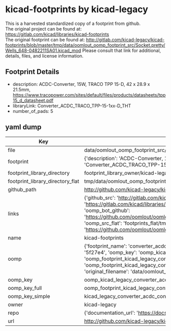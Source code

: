 # kicad-footprints by kicad-legacy  
This is a harvested standardized copy of a footprint from github.  
The original project can be found at:  
https://gitlab.com/kicad/libraries/kicad-footprints  
The original footprint can be found at:
http://gitlab.com/kicad-legacy/kicad-footprints/blob/master/tmp/data/oomlout_oomp_footprint_src/Socket.pretty/Wells_648-0482211SA01.kicad_mod
Please consult that link for additional, details, files, and license information.  
## Footprint Details
* description: ACDC-Converter, 15W, TRACO TPP 15-D, 42 x 28.9 x 21.5mm, https://www.tracopower.com/sites/default/files/products/datasheets/tpp15_d_datasheet.pdf  
* libraryLink: Converter_ACDC_TRACO_TPP-15-1xx-D_THT  
* number_of_pads: 5  
## yaml dump  
| Key | Value |  
| --- | --- |  
| file | data/oomlout_oomp_footprint_src/kicad-footprints/Converter_ACDC.pretty/Converter_ACDC_TRACO_TPP-15-1xx-D_THT.kicad_mod |  
| footprint | {'description': 'ACDC-Converter, 15W, TRACO TPP 15-D, 42 x 28.9 x 21.5mm, https://www.tracopower.com/sites/default/files/products/datasheets/tpp15_d_datasheet.pdf', 'libraryLink': 'Converter_ACDC_TRACO_TPP-15-1xx-D_THT', 'number_of_pads': 5} |  
| footprint_library_directory | footprint_library_owner/kicad-legacy_kicad-footprints |  
| footprint_library_directory_flat | tmp/data/oomlout_oomp_footprint_src/footprints_flat/kicad_legacy_converter_acdc_converter_acdc_traco_tpp_15_1xx_d_tht/working |  
| github_path | http://github.com/kicad-legacy/kicad-footprints/blob/master/tmp/data/oomlout_oomp_footprint_src/Converter_ACDC.pretty/Converter_ACDC_TRACO_TPP-15-1xx-D_THT.kicad_mod |  
| links | {'github_src': 'http://gitlab.com/kicad-legacy/kicad-footprints/blob/master/tmp/data/oomlout_oomp_footprint_src/Socket.pretty/Wells_648-0482211SA01.kicad_mod', 'github_src_repo': 'https://gitlab.com/kicad/libraries/kicad-footprints', 'oomp_bot': 'tmp/data/oomlout_oomp_footprint_src/footprints/kicad_legacy_converter_acdc_converter_acdc_traco_tpp_15_1xx_d_tht/working', 'oomp_bot_github': 'https://github.com/oomlout/oomlout_oomp_footprint_bot/tree/main/tmp/data/oomlout_oomp_footprint_src/footprints/kicad_legacy_converter_acdc_converter_acdc_traco_tpp_15_1xx_d_tht/working', 'oomp_src_flat': 'footprints_flat/tmp/data/oomlout_oomp_footprint_src/footprints_flat/kicad_legacy_converter_acdc_converter_acdc_traco_tpp_15_1xx_d_tht/working', 'oomp_src_flat_github': 'https://github.com/oomlout/oomlout_oomp_footprint_src/tree/main/tmp/data/oomlout_oomp_footprint_src/footprints_flat/kicad_legacy_converter_acdc_converter_acdc_traco_tpp_15_1xx_d_tht/working'} |  
| name | kicad-footprints |  
| oomp | {'footprint_name': 'converter_acdc_traco_tpp_15_1xx_d_tht', 'library_name': 'converter_acdc', 'md5': '5f27e4e2952029286846513aeffeb53b', 'md5_10': '5f27e4e295', 'md5_5': '5f27e', 'md5_6': '5f27e4', 'oomp_key': 'oomp_kicad_legacy_converter_acdc_converter_acdc_traco_tpp_15_1xx_d_tht', 'oomp_key_extra': 'oomp_footprint_kicad_legacy_converter_acdc_converter_acdc_traco_tpp_15_1xx_d_tht', 'oomp_key_full': 'oomp_footprint_kicad_legacy_converter_acdc_converter_acdc_traco_tpp_15_1xx_d_tht_5f27e4', 'oomp_key_simple': 'kicad_legacy_converter_acdc_converter_acdc_traco_tpp_15_1xx_d_tht', 'original_filename': 'data/oomlout_oomp_footprint_src/kicad-footprints/Converter_ACDC.pretty/Converter_ACDC_TRACO_TPP-15-1xx-D_THT.kicad_mod', 'owner_name': 'kicad_legacy'} |  
| oomp_key | oomp_kicad_legacy_converter_acdc_converter_acdc_traco_tpp_15_1xx_d_tht |  
| oomp_key_full | oomp_footprint_kicad_legacy_converter_acdc_converter_acdc_traco_tpp_15_1xx_d_tht |  
| oomp_key_simple | kicad_legacy_converter_acdc_converter_acdc_traco_tpp_15_1xx_d_tht |  
| owner | kicad-legacy |  
| repo | {'documentation_url': 'https://docs.github.com/rest/repos/repos#get-a-repository', 'message': 'Not Found'} |  
| url | http://github.com/kicad-legacy/kicad-footprints |  

